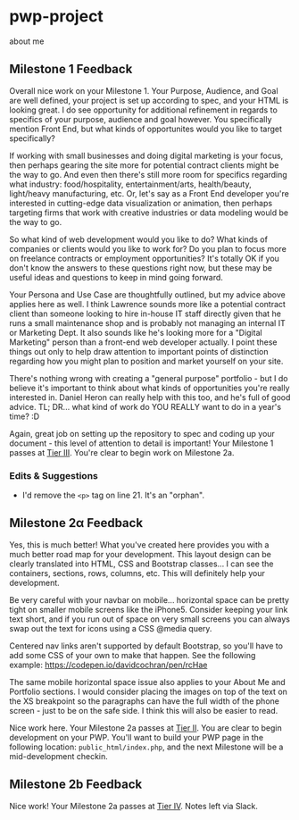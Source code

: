 # pwp-project
about me

## Milestone 1 Feedback
Overall nice work on your Milestone 1. Your Purpose, Audience, and Goal are well defined, your project is set up according to spec, and your HTML is looking great. I do see opportunity for additional refinement in regards to specifics of your purpose, audience and goal however. You specifically mention Front End, but what kinds of opportunites would you like to target specifically?

If working with small businesses and doing digital marketing is your focus, then perhaps gearing the site more for potential contract clients might be the way to go. And even then there's still more room for specifics regarding what industry: food/hospitality, entertainment/arts, health/beauty, light/heavy manufacturing, etc. Or, let's say as a Front End developer you're interested in cutting-edge data visualization or animation, then perhaps targeting firms that work with creative industries or data modeling would be the way to go. 

So what kind of web development would you like to do? What kinds of companies or clients would you like to work for? Do you plan to focus more on freelance contracts or employment opportunities? It's totally OK if you don't know the answers to these questions right now, but these may be useful ideas and questions to keep in mind going forward.

Your Persona and Use Case are thoughtfully outlined, but my advice above applies here as well. I think Lawrence sounds more like a potential contract client than someone looking to hire in-house IT staff directly given that he runs a small maintenance shop and is probably not managing an internal IT or Marketing Dept. It also sounds like he's looking more for a "Digital Marketing" person than a front-end web developer actually. I point these things out only to help draw attention to important points of distinction regarding how you might plan to position and market yourself on your site.

There's nothing wrong with creating a "general purpose" portfolio - but I do believe it's important to think about what kinds of opportunities you're really interested in. Daniel Heron can really help with this too, and he's full of good advice. TL; DR... what kind of work do YOU REALLY want to do in a year's time? :D

Again, great job on setting up the repository to spec and coding up your document - this level of attention to detail is important! Your Milestone 1 passes at [Tier III](https://bootcamp-coders.cnm.edu/projects/personal/rubric/). You're clear to begin work on Milestone 2a.

### Edits &amp; Suggestions
- I'd remove the `<p>` tag on line 21. It's an "orphan".

## Milestone 2&alpha; Feedback
Yes, this is much better! What you've created here provides you with a much better road map for your development. This layout design can be clearly translated into HTML, CSS and Bootstrap classes... I can see the containers, sections, rows, columns, etc. This will definitely help your development.

Be very careful with your navbar on mobile... horizontal space can be pretty tight on smaller mobile screens like the iPhone5. Consider keeping your link text short, and if you run out of space on very small screens you can always swap out the text for icons using a CSS @media query.

Centered nav links aren't supported by default Bootstrap, so you'll have to add some CSS of your own to make that happen. See the following example: https://codepen.io/davidcochran/pen/rcHae

The same mobile horizontal space issue also applies to your About Me and Portfolio sections. I would consider placing the images on top of the text on the XS breakpoint so the paragraphs can have the full width of the phone screen - just to be on the safe side. I think this will also be easier to read.

Nice work here. Your Milestone 2a passes at [Tier II](https://bootcamp-coders.cnm.edu/projects/personal/rubric/). You are clear to begin development on your PWP. You'll want to build your PWP page in the following location: `public_html/index.php`, and the next Milestone will be a mid-development checkin.

## Milestone 2b Feedback
Nice work! Your Milestone 2a passes at [Tier IV](https://bootcamp-coders.cnm.edu/projects/personal/rubric/). Notes left via Slack.
